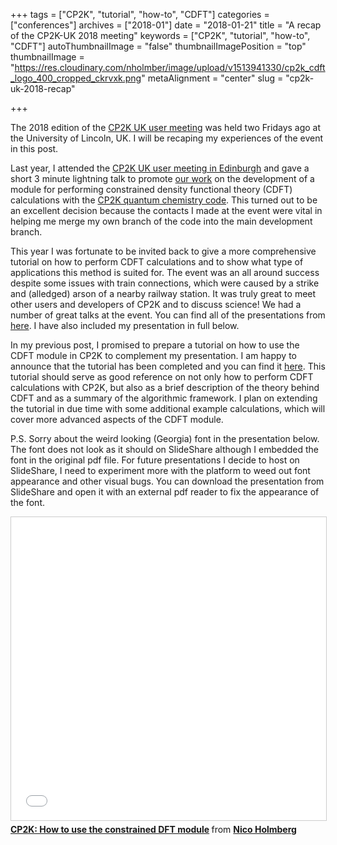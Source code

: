 +++
tags = ["CP2K", "tutorial", "how-to", "CDFT"]
categories = ["conferences"]
archives = ["2018-01"]
date = "2018-01-21"
title = "A recap of the CP2K-UK 2018 meeting"
keywords = ["CP2K", "tutorial", "how-to", "CDFT"]
autoThumbnailImage = "false"
thumbnailImagePosition = "top"
thumbnailImage = "https://res.cloudinary.com/nholmber/image/upload/v1513941330/cp2k_cdft_logo_400_cropped_ckrvxk.png"
metaAlignment = "center"
slug = "cp2k-uk-2018-recap"

+++

The 2018 edition of the [CP2K UK user meeting](https://www.cp2k.org/events:2018_user_meeting:index) was held two Fridays ago at the University of Lincoln, UK. I will be recaping my experiences of the event in this post.

<!--more-->

Last year, I attended the [CP2K UK user meeting in Edinburgh](https://www.cp2k.org/events:2017_user_meeting:index) and gave a short 3 minute lightning talk to promote [our work](https://dx.doi.org/10.1021/acs.jctc.6b01085) on the development of a module for performing constrained density functional theory (CDFT) calculations with the [CP2K quantum chemistry code](https://cp2k.org). This turned out to be an excellent decision because the contacts I made at the event were vital in helping me merge my own branch of the code into the main development branch.

This year I was fortunate to be invited back to give a more comprehensive tutorial on how to perform CDFT calculations and to show what type of applications this method is suited for. The event was an all around success despite some issues with train connections, which were caused by a strike and (alledged) arson of a nearby railway station. It was truly great to meet other users and developers of CP2K and to discuss science! We had a number of great talks at the event. You can find all of the presentations from [here](https://www.cp2k.org/events:2018_user_meeting:index). I have also included my presentation in full below.

In my previous post, I promised to prepare a tutorial on how to use the CDFT module in CP2K to complement my presentation. I am happy to announce that the tutorial has been completed and you can find it [here](https://www.cp2k.org/howto:cdft). This tutorial should serve as good reference on not only how to perform CDFT calculations with CP2K, but also as a brief description of the theory behind CDFT and as a summary of the algorithmic framework. I plan on extending the tutorial in due time with some additional example calculations, which will cover more advanced aspects of the CDFT module.

P.S. Sorry about the weird looking (Georgia) font in the presentation below. The font does not look as it should on SlideShare although I embedded the font in the original pdf file. For future presentations I decide to host on SlideShare, I need to experiment more with the platform to weed out font appearance and other visual bugs. You can download the presentation from SlideShare and open it with an external pdf reader to fix the appearance of the font.

<iframe src="//www.slideshare.net/slideshow/embed_code/key/vPEv2KKPYQWWUO" width="595" height="485" frameborder="0" marginwidth="0" marginheight="0" scrolling="no" style="border:1px solid #CCC; border-width:1px; margin-bottom:5px; max-width: 100%;" allowfullscreen> </iframe> <div style="margin-bottom:5px"> <strong> <a href="//www.slideshare.net/NicoHolmberg/cp2k-how-to-use-the-constrained-dft-module" title="CP2K: How to use the constrained DFT module" target="_blank">CP2K: How to use the constrained DFT module</a> </strong> from <strong><a href="https://www.slideshare.net/NicoHolmberg" target="_blank">Nico Holmberg</a></strong> </div>